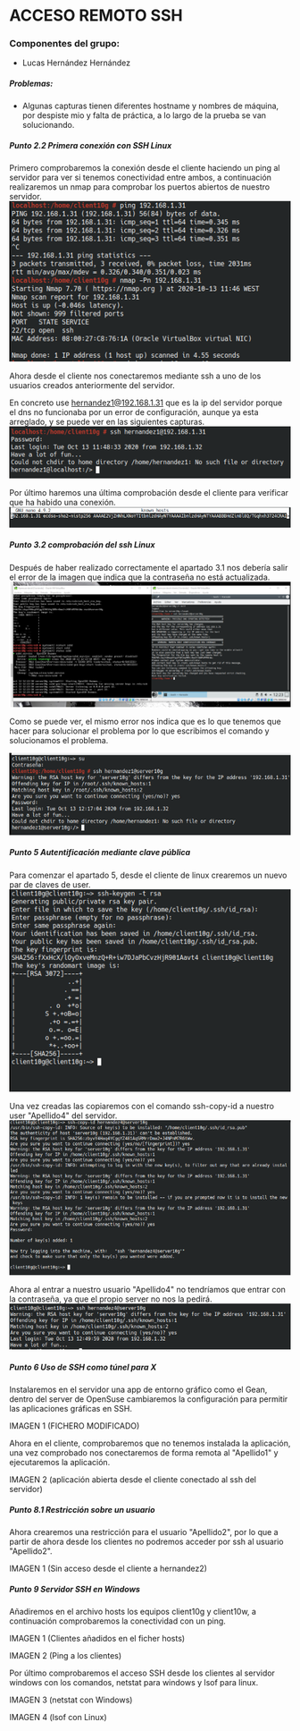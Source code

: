 #  **ACCESO REMOTO SSH**

### Componentes del grupo:
* Lucas Hernández Hernández

##### Problemas:
* Algunas capturas tienen diferentes hostname y nombres de máquina, por despiste mio y falta de práctica, a lo largo de la prueba se van solucionando.

##### **Punto 2.2** Primera conexión con SSH Linux
Primero comprobaremos la conexión desde el cliente haciendo un ping al servidor para ver si tenemos conectividad entre ambos, a continuación realizaremos un nmap para comprobar los puertos abiertos de nuestro servidor.
![](1.png)

Ahora desde el cliente nos conectaremos mediante ssh a uno de los usuarios creados anteriormente del servidor.

En concreto use hernandez1@192.168.1.31 que es la ip del servidor porque el dns no funcionaba por un error de configuración, aunque ya esta arreglado, y se puede ver en las siguientes capturas.
![](1.1.png)

Por último haremos una última comprobación desde el cliente para verificar que ha habido una conexión.
![](1.2.png)

##### **Punto 3.2** comprobación del ssh Linux
Después de haber realizado correctamente el apartado 3.1 nos debería salir el error de la imagen que indica que la contraseña no está actualizada.
![](2.png)

Como se puede ver, el mismo error nos indica que es lo que tenemos que hacer para solucionar el problema por lo que escribimos el comando y solucionamos el problema.

![](2.1.png)

##### **Punto 5** Autentificación mediante clave pública
Para comenzar el apartado 5, desde el cliente de linux crearemos un nuevo par de claves de user.
![](3.png)

Una vez creadas las copiaremos con el comando ssh-copy-id a nuestro user "Apellido4" del servidor.
![](3.1.png)

Ahora al entrar a nuestro usuario "Apellido4" no tendríamos que entrar con la contraseña, ya que el propio server no nos la pedirá.
![](3.2_OpenSuse.png)

##### **Punto 6** Uso de SSH como túnel para X

Instalaremos en el servidor una app de entorno gráfico como el Gean, dentro del server de OpenSuse  cambiaremos la configuración para permitir las aplicaciones gráficas en SSH.

IMAGEN 1 (FICHERO MODIFICADO)

Ahora en el cliente, comprobaremos que no tenemos instalada la aplicación, una vez comprobado nos conectaremos de forma remota al "Apellido1" y ejecutaremos la aplicación.

IMAGEN 2 (aplicación abierta desde el cliente conectado al ssh del servidor)

##### **Punto 8.1** Restricción sobre un usuario

Ahora crearemos una restricción para el usuario "Apellido2", por lo que a partir de ahora desde los clientes no podremos acceder por ssh al usuario "Apellido2".

IMAGEN 1 (Sin acceso desde el cliente a hernandez2)

##### **Punto 9** Servidor SSH en Windows

Añadiremos en el archivo hosts los equipos client10g y client10w, a continuación comprobaremos la conectividad con un ping.

IMAGEN 1 (Clientes añadidos en el ficher hosts)

IMAGEN 2 (Ping a los clientes)

Por último comprobaremos el acceso SSH desde los clientes al servidor windows con los comandos, netstat para windows y lsof para linux.

IMAGEN 3 (netstat con Windows)

IMAGEN 4 (lsof con Linux)
